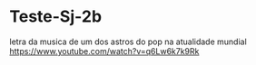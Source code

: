 # Teste-Sj-2b
letra da musica de um dos astros do pop na atualidade mundial
https://www.youtube.com/watch?v=q6Lw6k7k9Rk
